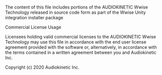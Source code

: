 The content of this file includes portions of the AUDIOKINETIC Wwise Technology
released in source code form as part of the Wwise Unity integration installer package

Commercial License Usage

Licensees holding valid commercial licenses to the AUDIOKINETIC Wwise Technology
may use this file in accordance with the end user license agreement provided 
with the software or, alternatively, in accordance with the terms contained in a
written agreement between you and Audiokinetic Inc.

Copyright (c) 2020 Audiokinetic Inc.